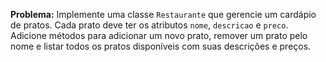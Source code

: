 **Problema:** Implemente uma classe `Restaurante` que gerencie um cardápio de pratos. Cada prato deve ter os atributos `nome`, `descricao` e `preco`. Adicione métodos para adicionar um novo prato, remover um prato pelo nome e listar todos os pratos disponíveis com suas descrições e preços.
